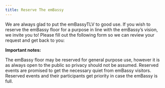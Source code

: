 ```yaml
---
title: Reserve The emBassy
---
```


We are always glad to put the emBassyTLV to good use.
If you wish to reserve the emBassy floor for a purpose in line with the emBassy’s vision, we invite you to!
Please fill out the following form so we can review your request and get back to you:

**Important notes:**

The emBassy floor may be reserved for general purpose use,
however it is as always open to the public so privacy should not be assumed.
Reserved events are promised to get the necessary quiet from emBassy visitors.
Reserved events and their participants get priority in case the emBassy is full.
